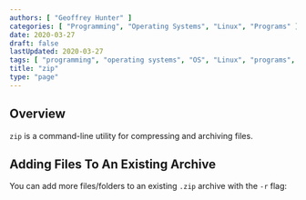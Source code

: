 ```yaml
---
authors: [ "Geoffrey Hunter" ]
categories: [ "Programming", "Operating Systems", "Linux", "Programs" ]
date: 2020-03-27
draft: false
lastUpdated: 2020-03-27
tags: [ "programming", "operating systems", "OS", "Linux", "programs", "zip" ]
title: "zip"
type: "page"
---
```


## Overview

`zip` is a command-line utility for compressing and archiving files.

## Adding Files To An Existing Archive

You can add more files/folders to an existing `.zip` archive with the `-r` flag:

```bash

```